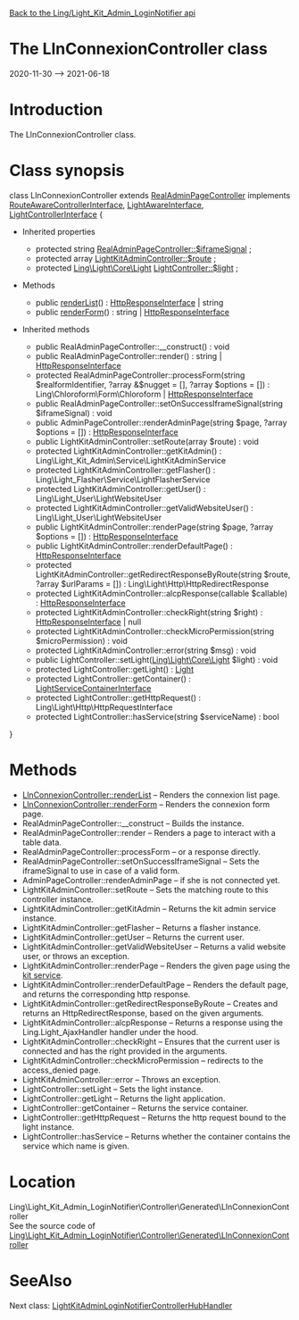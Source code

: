 [Back to the Ling/Light_Kit_Admin_LoginNotifier api](https://github.com/lingtalfi/Light_Kit_Admin_LoginNotifier/blob/master/doc/api/Ling/Light_Kit_Admin_LoginNotifier.md)



The LlnConnexionController class
================
2020-11-30 --> 2021-06-18






Introduction
============

The LlnConnexionController class.



Class synopsis
==============


class <span class="pl-k">LlnConnexionController</span> extends [RealAdminPageController](https://github.com/lingtalfi/Light_Kit_Admin/blob/master/doc/api/Ling/Light_Kit_Admin/Controller/RealAdminPageController.md) implements [RouteAwareControllerInterface](https://github.com/lingtalfi/Light/blob/master/doc/api/Ling/Light/Controller/RouteAwareControllerInterface.md), [LightAwareInterface](https://github.com/lingtalfi/Light/blob/master/doc/api/Ling/Light/Core/LightAwareInterface.md), [LightControllerInterface](https://github.com/lingtalfi/Light/blob/master/doc/api/Ling/Light/Controller/LightControllerInterface.md) {

- Inherited properties
    - protected string [RealAdminPageController::$iframeSignal](#property-iframeSignal) ;
    - protected array [LightKitAdminController::$route](#property-route) ;
    - protected [Ling\Light\Core\Light](https://github.com/lingtalfi/Light/blob/master/doc/api/Ling/Light/Core/Light.md) [LightController::$light](#property-light) ;

- Methods
    - public [renderList](https://github.com/lingtalfi/Light_Kit_Admin_LoginNotifier/blob/master/doc/api/Ling/Light_Kit_Admin_LoginNotifier/Controller/Generated/LlnConnexionController/renderList.md)() : [HttpResponseInterface](https://github.com/lingtalfi/Light/blob/master/doc/api/Ling/Light/Http/HttpResponseInterface.md) | string
    - public [renderForm](https://github.com/lingtalfi/Light_Kit_Admin_LoginNotifier/blob/master/doc/api/Ling/Light_Kit_Admin_LoginNotifier/Controller/Generated/LlnConnexionController/renderForm.md)() : string | [HttpResponseInterface](https://github.com/lingtalfi/Light/blob/master/doc/api/Ling/Light/Http/HttpResponseInterface.md)

- Inherited methods
    - public RealAdminPageController::__construct() : void
    - public RealAdminPageController::render() : string | [HttpResponseInterface](https://github.com/lingtalfi/Light/blob/master/doc/api/Ling/Light/Http/HttpResponseInterface.md)
    - protected RealAdminPageController::processForm(string $realformIdentifier, ?array &$nugget = [], ?array $options = []) : Ling\Chloroform\Form\Chloroform | [HttpResponseInterface](https://github.com/lingtalfi/Light/blob/master/doc/api/Ling/Light/Http/HttpResponseInterface.md)
    - public RealAdminPageController::setOnSuccessIframeSignal(string $iframeSignal) : void
    - public AdminPageController::renderAdminPage(string $page, ?array $options = []) : [HttpResponseInterface](https://github.com/lingtalfi/Light/blob/master/doc/api/Ling/Light/Http/HttpResponseInterface.md)
    - public LightKitAdminController::setRoute(array $route) : void
    - protected LightKitAdminController::getKitAdmin() : Ling\Light_Kit_Admin\Service\LightKitAdminService
    - protected LightKitAdminController::getFlasher() : Ling\Light_Flasher\Service\LightFlasherService
    - protected LightKitAdminController::getUser() : Ling\Light_User\LightWebsiteUser
    - protected LightKitAdminController::getValidWebsiteUser() : Ling\Light_User\LightWebsiteUser
    - public LightKitAdminController::renderPage(string $page, ?array $options = []) : [HttpResponseInterface](https://github.com/lingtalfi/Light/blob/master/doc/api/Ling/Light/Http/HttpResponseInterface.md)
    - public LightKitAdminController::renderDefaultPage() : [HttpResponseInterface](https://github.com/lingtalfi/Light/blob/master/doc/api/Ling/Light/Http/HttpResponseInterface.md)
    - protected LightKitAdminController::getRedirectResponseByRoute(string $route, ?array $urlParams = []) : Ling\Light\Http\HttpRedirectResponse
    - protected LightKitAdminController::alcpResponse(callable $callable) : [HttpResponseInterface](https://github.com/lingtalfi/Light/blob/master/doc/api/Ling/Light/Http/HttpResponseInterface.md)
    - protected LightKitAdminController::checkRight(string $right) : [HttpResponseInterface](https://github.com/lingtalfi/Light/blob/master/doc/api/Ling/Light/Http/HttpResponseInterface.md) | null
    - protected LightKitAdminController::checkMicroPermission(string $microPermission) : void
    - protected LightKitAdminController::error(string $msg) : void
    - public LightController::setLight([Ling\Light\Core\Light](https://github.com/lingtalfi/Light/blob/master/doc/api/Ling/Light/Core/Light.md) $light) : void
    - protected LightController::getLight() : [Light](https://github.com/lingtalfi/Light/blob/master/doc/api/Ling/Light/Core/Light.md)
    - protected LightController::getContainer() : [LightServiceContainerInterface](https://github.com/lingtalfi/Light/blob/master/doc/api/Ling/Light/ServiceContainer/LightServiceContainerInterface.md)
    - protected LightController::getHttpRequest() : Ling\Light\Http\HttpRequestInterface
    - protected LightController::hasService(string $serviceName) : bool

}






Methods
==============

- [LlnConnexionController::renderList](https://github.com/lingtalfi/Light_Kit_Admin_LoginNotifier/blob/master/doc/api/Ling/Light_Kit_Admin_LoginNotifier/Controller/Generated/LlnConnexionController/renderList.md) &ndash; Renders the connexion list page.
- [LlnConnexionController::renderForm](https://github.com/lingtalfi/Light_Kit_Admin_LoginNotifier/blob/master/doc/api/Ling/Light_Kit_Admin_LoginNotifier/Controller/Generated/LlnConnexionController/renderForm.md) &ndash; Renders the connexion form page.
- RealAdminPageController::__construct &ndash; Builds the instance.
- RealAdminPageController::render &ndash; Renders a page to interact with a table data.
- RealAdminPageController::processForm &ndash; or a response directly.
- RealAdminPageController::setOnSuccessIframeSignal &ndash; Sets the iframeSignal to use in case of a valid form.
- AdminPageController::renderAdminPage &ndash; if she is not connected yet.
- LightKitAdminController::setRoute &ndash; Sets the matching route to this controller instance.
- LightKitAdminController::getKitAdmin &ndash; Returns the kit admin service instance.
- LightKitAdminController::getFlasher &ndash; Returns a flasher instance.
- LightKitAdminController::getUser &ndash; Returns the current user.
- LightKitAdminController::getValidWebsiteUser &ndash; Returns a valid website user, or throws an exception.
- LightKitAdminController::renderPage &ndash; Renders the given page using the [kit service](https://github.com/lingtalfi/Light_Kit).
- LightKitAdminController::renderDefaultPage &ndash; Renders the default page, and returns the corresponding http response.
- LightKitAdminController::getRedirectResponseByRoute &ndash; Creates and returns an HttpRedirectResponse, based on the given arguments.
- LightKitAdminController::alcpResponse &ndash; Returns a response using the Ling.Light_AjaxHandler handler under the hood.
- LightKitAdminController::checkRight &ndash; Ensures that the current user is connected and has the right provided in the arguments.
- LightKitAdminController::checkMicroPermission &ndash; redirects to the access_denied page.
- LightKitAdminController::error &ndash; Throws an exception.
- LightController::setLight &ndash; Sets the light instance.
- LightController::getLight &ndash; Returns the light application.
- LightController::getContainer &ndash; Returns the service container.
- LightController::getHttpRequest &ndash; Returns the http request bound to the light instance.
- LightController::hasService &ndash; Returns whether the container contains the service which name is given.





Location
=============
Ling\Light_Kit_Admin_LoginNotifier\Controller\Generated\LlnConnexionController<br>
See the source code of [Ling\Light_Kit_Admin_LoginNotifier\Controller\Generated\LlnConnexionController](https://github.com/lingtalfi/Light_Kit_Admin_LoginNotifier/blob/master/Controller/Generated/LlnConnexionController.php)



SeeAlso
==============
Next class: [LightKitAdminLoginNotifierControllerHubHandler](https://github.com/lingtalfi/Light_Kit_Admin_LoginNotifier/blob/master/doc/api/Ling/Light_Kit_Admin_LoginNotifier/Light_ControllerHub/Generated/LightKitAdminLoginNotifierControllerHubHandler.md)<br>
